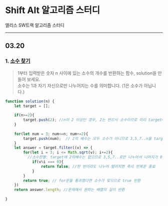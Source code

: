 # Shift Alt 알고리즘 스터디
엘리스 SW트랙 알고리즘 스터디

---
## 03.20

### 1. [**소수 찾기**](https://school.programmers.co.kr/learn/courses/30/lessons/12921)  

> 1부터 입력받은 숫자 n 사이에 있는 소수의 개수를 반환하는 함수, solution을 만들어 보세요.  
소수는 1과 자기 자신으로만 나누어지는 수를 의미합니다. (1은 소수가 아닙니다.)  


```JavaScript
function solution(n) {
    let target = [];
    
    if(n>=2){
        target.push(2); //n이 2 이상인 경우, 2는 반드시 소수이므로 미리 target에 push
    }
    
    for(let num = 3; num<=n; num+=2){
        target.push(num);  // 2의 배수는 모두 소수가 아니므로 3,5,7..n을 target에 push
    }
    let answer = target.filter((v) => {
        for(let i = 3; i <= Math.sqrt(v); i+=2){ 
          //소수판별: target에 2의배수는 없으므로 3,5,7..로만 나누어서 나머지가 0인지 판별
            if(v%i === 0){
                return false; //한 번이라도 나누어 떨어지면 즉시 반복문 종료
            }
        }
        return true; // for문을 통과했다면 소수가 맞으므로 true 반환
    })
    return answer.length; //문제에서 원하는 배열의 길이 반환
    
}
```
